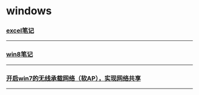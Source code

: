 windows
=======

### [excel笔记](excel-note)

---

### [win8笔记](win8-note)

---

### [开启win7的无线承载网络（软AP），实现网络共享](wireless-hosted-network)

---
